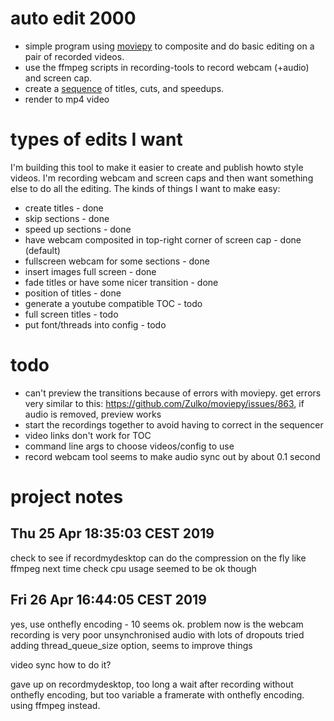 # auto edit 2000

* simple program using [moviepy](https://zulko.github.io/moviepy/) to composite and do basic editing on a pair of recorded videos.
* use the ffmpeg scripts in recording-tools to record webcam (+audio) and screen cap.
* create a [sequence](sequence.py) of titles, cuts, and speedups.
* render to mp4 video

# types of edits I want

I'm building this tool to make it easier to create and publish howto style videos. I'm recording webcam and screen caps and then want something else to do all the editing. The kinds of things I want to make easy:

* create titles - done
* skip sections - done
* speed up sections - done
* have webcam composited in top-right corner of screen cap - done (default)
* fullscreen webcam for some sections - done
* insert images full screen - done
* fade titles or have some nicer transition - done
* position of titles - done
* generate a youtube compatible TOC - todo
* full screen titles - todo
* put font/threads into config - todo

# todo

* can't preview the transitions because of errors with moviepy. get errors very similar to this: https://github.com/Zulko/moviepy/issues/863, if audio is removed, preview works
* start the recordings together to avoid having to correct in the sequencer
* video links don't work for TOC
* command line args to choose videos/config to use
* record webcam tool seems to make audio sync out by about 0.1 second

# project notes

## Thu 25 Apr 18:35:03 CEST 2019

check to see if recordmydesktop can do the compression on the fly like ffmpeg
next time check cpu usage
seemed to be ok though

## Fri 26 Apr 16:44:05 CEST 2019

yes, use onthefly encoding - 10 seems ok.
problem now is the webcam recording is very poor unsynchronised audio with lots of dropouts
tried adding thread_queue_size option, seems to improve things

video sync how to do it?

gave up on recordmydesktop, too long a wait after recording without onthefly encoding, but too variable a framerate with onthefly encoding. using ffmpeg instead.

